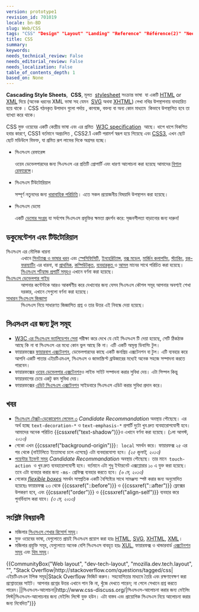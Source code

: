 ```yaml
---
version: prototype1
revision_id: 701019
locale: bn-BD
slug: Web/CSS
tags: "CSS" "Design" "Layout" "Landing" "Reference" "Référence(2)" "NeedsReview"
title: CSS
summary: 
keywords: 
needs_technical_review: False
needs_editorial_review: False
needs_localization: False
table_of_contents_depth: 1
based_on: None
---
```

<p><span class="seoSummary"><strong>Cascading Style Sheets</strong>,&nbsp; <strong>CSS</strong>, মূলত&nbsp; <a href="https://developer.mozilla.org/bn-BD/docs/DOM/stylesheet">stylesheet</a> সংক্রান্ত ভাষা&nbsp; যা একটি <a href="https://developer.mozilla.org/bn-BD/docs/HTML" title="The HyperText Mark-up Language">HTML</a></span> or <a href="https://developer.mozilla.org/bn-BD/docs/XML" title="en-US/docs/XML">XML</a> দিয়ে (অনেক ধরনের XML ভাষা সহ যেমন&nbsp; <a href="https://developer.mozilla.org/bn-BD/docs/SVG" title="en-US/docs/SVG">SVG</a> অথবা <a href="https://developer.mozilla.org/bn-BD/docs/XHTML" title="en-US/docs/XHTML">XHTML</a>) লেখা নথির উপস্থাপনায় বাবহারিত হয়ে থাকে ।<span class="seoSummary"> CSS </span>গঠনকৃত উপাদান গুলো পর্দায় , কাগজে, <span class="short_text" id="result_box" lang="bn"><span class="hps alt-edited">বক্তব্য বা অন্য কোন মাধ্যমে&nbsp;</span></span> কিভাবে <span class="short_text" id="result_box" lang="bn"><span class="hps alt-edited">উপস্থাপিত হবে তা ব্যাখ্যা করে থাকে।</span></span></p>
<p>CSS মুক্ত ওয়েবের একটি কেন্দ্রীয় ভাষা এবং এর <span class="short_text" id="result_box" lang="bn"><span class="hps">প্রমিত</span></span>&nbsp; <a class="external external-icon" href="http://w3.org/Style/CSS/#specs">W3C specification</a>&nbsp; আছে। ধাপে ধাপে <span class="short_text" id="result_box" lang="bn"><span class="hps alt-edited">বিকশিত হবার কারণে</span></span>, CSS1 বর্তমানে অপ্রচলিত , CSS2.1 একটি পরামর্শ স্বরূপ হয়ে গিয়েছে এবং <a href="https://developer.mozilla.org/bn-BD/docs/CSS/CSS3" title="CSS3">CSS3</a>, <span class="short_text" id="result_box" lang="bn"><span class="hps">এখন</span> <span class="hps">ছোট</span> <span class="short_text" id="result_box" lang="bn"><span class="hps">ছোট</span></span> <span class="hps alt-edited">মডিউলে</span> <span class="hps">বিভক্ত</span></span>, যা প্রমিত রূপ লাভের দিকে অগ্রসর হচ্ছে।</p>
<section id="sect1">
 <ul class="card-grid">
  <li><span>সিএসএস রেফারেন্স</span>
   <p>ওয়েব ডেভেলপারদের জন্য সিএসএস এর প্রতিটি প্রোপার্টি এবং ধারণা আলোচনা করা হয়েছে আমাদের <a href="https://developer.mozilla.org/bn-BD/docs/CSS/CSS_Reference" title="en-US/docs/CSS/CSS_Reference">বিশাল রেফারেন্সে</a>।</p>
  </li>
  <li><span>সিএসএস টিউটোরিয়াল</span>
   <p>সম্পূর্ণ নতুনদের জন্য <a href="https://developer.mozilla.org/bn-BD/docs/CSS/Getting_Started" title="en-US/docs/CSS/Getting_Started">ধারাবাহিক পরিচিতি</a>। এতে সকল প্রয়োজনীয় বিষয়াদি উপস্থাপন করা হয়েছে।</p>
  </li>
  <li><span>সিএসএস ডেমো</span>
   <p>একটি <a href="https://developer.mozilla.org/bn-BD/demos/tag/tech:css3" title="https://developer.mozilla.org/bn-BD/demos/tag/tech:css3">ডেমোর সংগ্রহ</a> যা সর্বশেষ সিএসএস প্রযুক্তির ক্ষমতা প্রদর্শন করে: সৃজনশীলতা বাড়ানোর জন্য দারুন!</p>
  </li>
 </ul>
 <div class="row topicpage-table">
  <div class="section">
   <h2 class="Documentation" id="Documentation" name="Documentation">ডকুমেন্টেশন এবং টিউটোরিয়াল</h2>
   <dl>
    <dt>
     সিএসএস এর মৌলিক ধারনা</dt>
    <dd>
     এখানে <a href="/bn-BD/docs/CSS/Syntax" title="/bn-BD/docs/CSS/Syntax">সিনট্যাক্স ও ভাষার ধরন</a> এবং <a href="/bn-BD/docs/CSS/Specificity" title="Specificity">স্পেসিফিসিটি</a>, <a href="/bn-BD/docs/CSS/inheritance" title="inheritance">ইনহেরিট্যান্স</a>, <a href="/bn-BD/docs/CSS/box_model" title="Box model">বক্স মডেল</a>, <a href="/bn-BD/docs/CSS/margin_collapsing" title="Margin collapsing">মার্জিন কলাপসিং</a>, <a href="/bn-BD/docs/CSS/Understanding_z-index/The_stacking_context" title="The stacking context">স্ট্যাকিং</a>, <a href="/bn-BD/docs/CSS/block_formatting_context" title="block formatting context">ব্লক-ফরম্যাটিং</a> এর ধারনা, বা <a href="/bn-BD/docs/CSS/initial_value" title="initial value">প্রাথমিক</a>, <a href="/bn-BD/docs/CSS/computed_value" title="computed value">কম্পিউটকৃত</a>, <a href="/bn-BD/docs/CSS/used_value" title="used value">ব্যবহারকৃত </a>ও <a href="/bn-BD/docs/CSS/actual_value" title="actual value">আসল</a> মানের সাথে পরিচিত করা হয়েছে। <a href="/bn-BD/docs/CSS/Shorthand_properties" title="CSS/Shorthand_properties">সিএসএস শর্টহ্যান্ড প্রপার্টি সমূহও</a> এখানে বর্ণনা করা হয়েছে।</dd>
    <dt>
     <a href="/bn-BD/docs/Web/Guide/CSS" title="/bn-BD/docs/Web/Guide/CSS">সিএসএস ডেভেলপার গাইড</a></dt>
    <dd>
     আপনার কন্টেন্টকে আরও আকর্ষণীয় করে দেখানোর জন্য যেসব সিএসএস কৌশল সমূহ আপনার অবশ্যই শেখা দরকার, এখানে সেগুলো বর্ণনা করা হয়েছে।</dd>
    <dt>
     <a href="/bn-BD/docs/Web/CSS/Common_CSS_Questions">সাধারন সিএসএস জিজ্ঞাসা</a></dt>
    <dd>
     সিএসএস নিয়ে সাধারণত জিজ্ঞাসিত প্রশ্ন ও তার উত্তর এই নিবন্ধে দেয়া হয়েছে।</dd>
   </dl>
   <h2 class="Tools" id="Tools" name="Tools">সিএসএস এর জন্য টুল সমূহ</h2>
   <ul>
    <li><a class="external" href="http://jigsaw.w3.org/css-validator/">W3C এর সিএসএস ভ্যালিডেশন সেবা</a> পরীক্ষা করে দেখে যে যেই সিএসএস টি দেয়া হয়েছে, সেটি ঠিকঠাক আছে কি না বা সিএসএস এর মধ্যে কোন ভুল আছে কি না। এটি একটি অমূল্য ডিবাগিং টুল।</li>
    <li>ফায়ারফক্সের <a class="link-https" href="https://addons.mozilla.org/bn-BD/firefox/addon/1843">ফায়ারবাগ এক্সটেনশন</a><span class="external">, ডেভেলপারদের কাছে একটি জনপ্রিয় এক্সটেনশন বা টুল। এটি ব্যবহার করে আপনি একটি পাতার এইচটিএমএল, সিএসএস ও জাভাস্ক্রিপ্ট ব্রাউজারের মধ্যেই অনেক সহজে সম্পাদনা করতে পারবেন।</span></li>
    <li><span class="external">ফায়ারফক্সের </span><a class="link-https" href="https://addons.mozilla.org/bn-BD/firefox/addon/60">ওয়েব ডেভেলপার এক্সটেনশন</a>ও লাইভ সাইট সম্পাদনা করার সুবিধা দেয়। এটা সিম্পল কিন্তু ফায়ারবাগের চেয়ে একটু কম সুবিধা দেয়।</li>
    <li>ফায়ারফক্সের <a class="external link-https" href="https://addons.mozilla.org/bn-BD/firefox/addon/179">এডিট সিএসএস এক্সটেনশন</a> সাইডবারে সিএসএস এডিট করার সুবিধা প্রদান করে।</li>
   </ul>
  </div>
  <div class="section">
   <h2 class="Related_Topics" id="News" name="News">খবর</h2>
   <ul>
    <li><a href="http://www.w3.org/TR/css-text-decor-3/" title="http://www.w3.org/TR/css-text-decor-3/">সিএসএস টেক্সট-ডেকোরেশন লেভেল ৩</a> <em>Candidate Recommandation</em> অবস্থায় পৌছেছে। এর অর্থ হচ্ছে <code>text-decoration-*</code> ও <code>text-emphasis-*</code> প্রপার্টি দুটো খুব দ্রুত ব্যবহারোপযোগী হবে। আমাদের অনেক পরিচিত {{cssxref("text-shadow")}}ও এখানে বর্ণনা করা হয়েছে। (১লা আগস্ট<em>, ২০১৩)</em></li>
    <li>গেকো এখন {{cssxref("background-origin")}}<code>: local</code> সমর্থন করে। ফায়ারফক্স ২৫ এর পর থেকে (নাইটলিতে ইতোমধ্যে চলে এসেছে) এটা ব্যবহারযোগ্য হবে। <em>(২৫ জুলাই, ২০১৩)</em></li>
    <li><a href="http://www.w3.org/TR/pointerevents/" title="http://www.w3.org/TR/pointerevents/">পয়েন্টার ইভেন্ট সমূহ</a> <em>Candidate Recommandation</em> অবস্থায় পৌছেছে। তার মানে<code> touch-action </code>ও খুব দ্রুত ব্যবহারোপযোগী হবে। বর্তমানে এটা শুধু ইন্টারনেট এক্সপ্লোরার ১০ এ যুক্ত করা হয়েছে। তবে এটা ব্যবহার করার জন্য <code>-ms-</code> প্রেফিক্স ব্যবহার করতে হবে। <em>(৬ মে, ২০১৩)</em></li>
    <li>গেকোর <a href="/bn-BD/docs/CSS/Tutorials/Using_CSS_flexible_boxes" title="/bn-BD/docs/CSS/Tutorials/Using_CSS_flexible_boxes"><em>flexible boxes</em></a> সমর্থন সাম্প্রতিক একটি বৈশিষ্ট্যের সাথে সামঞ্জস্য স্পষ্ট করার জন্য অনুমোদিত হয়েছেঃ ফায়ারফক্স ২৩ থেকে {{cssxref("::before")}} ও {{cssxref("::after")}} ফ্লেক্সের উপকরণ হবে, এবং {{cssxref("order")}} ও {{cssxref("align-self")}} ব্যবহার করে পুনর্বিন্যাস করা যাবে। <em>(৩ মে, ২০১৩)</em></li>
   </ul>
   <h2 class="Related_Topics" id="Related_Topics" name="Related_Topics">সংশ্লিষ্ট বিষয়াবলী</h2>
   <ul>
    <li>মজিলার <a href="/bn-BD/learn/css" title="https://developer.mozilla.org/bn-BD/learn/css">সিএসএস শেখার রিসোর্স সমূহ</a>।</li>
    <li>মুক্ত ওয়েবের ভাষা, যেগুলোতে প্রায়ই সিএসএস প্রয়োগ করা হয়ঃ <a href="/bn-BD/docs/HTML" title="en-US/docs/HTML">HTML</a>, <a href="/bn-BD/docs/SVG" title="SVG">SVG</a>, <a href="/bn-BD/docs/XHTML" title="en-US/docs/XHTML">XHTML</a>, <a href="/bn-BD/docs/XML" title="en-US/docs/XML">XML</a>।</li>
    <li>মজিলার প্রযুক্তি সমূহ, যেগুলোতে অনেক বেশি সিএসএস বাবহৃত হয়ঃ <a href="/bn-BD/docs/XUL" title="en-US/docs/XUL">XUL</a>, ফায়ারফক্স ও থান্ডারবার্ড <a href="/bn-BD/docs/Extensions" title="en-US/docs/Extensions">এক্সটেনশন সমূহ</a> এবং <a href="/bn-BD/docs/Themes" title="en-US/docs/Themes">থিম সমূহ</a>।</li>
   </ul>
  </div>
 </div>
</section>
<p>{{CommunityBox("Web layout", "dev-tech-layout", "mozilla.dev.tech.layout", "", "Stack Overflow|http://stackoverflow.com/questions/tagged/css|এইচটিএমএল টপিক সমূহ|Stack Overflow ভিজিট করুন। সহযোগিতার মাধ্যমে তৈরি এবং রক্ষণাবেক্ষণ করা প্রশ্নোত্তরের সাইট। আপনার প্রশ্নের উত্তর এখানে পান কি না, খুঁজে দেখতে পারেন; না পেলে সেখানে প্রশ্ন করতে পারেন।||সিএসএস-আলোচনা|http://www.css-discuss.org/|সিএসএস-আলোচনা করার জন্য মেইলিং লিস্ট|সিএসএস-আলোচনার জন্য মেইলিং লিস্টে যুক্ত হউন। এটা বাস্তব এবং প্রায়োগিক সিএসএস নিয়ে আলোচনা করার জন্য নিবেদিত")}}</p>

